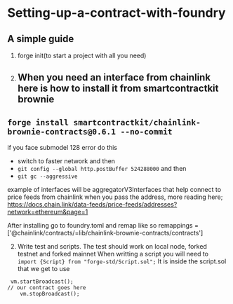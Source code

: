 # Setting-up-a-contract-with-foundry
## A simple guide


1. forge init(to start a project with all you need)
2. When you need an interface from chainlink here is how to install it from smartcontractkit brownie
   --
`forge install smartcontractkit/chainlink-brownie-contracts@0.6.1 --no-commit`
---
if you face submodel 128 error do this
 - switch to faster network and then 
 - `git config --global http.postBuffer 524288000` and then
 - `git gc --aggressive`

example of interfaces will be aggregatorV3Interfaces that help connect to price feeds from chainlink when you pass the address, more reading here; https://docs.chain.link/data-feeds/price-feeds/addresses?network=ethereum&page=1

After installing go to foundry.toml and remap
like so
remappings = ['@chainlink/contracts/=lib/chainlink-brownie-contracts/contracts']

2. Write test and scripts. The test should work on local node, forked testnet and forked mainnet
When writting a script you will need to 
`import {Script} from "forge-std/Script.sol";`
It is inside the script.sol that we get to use
```
 vm.startBroadcast();
// our contract goes here
    vm.stopBroadcast();
```
